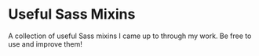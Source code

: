 Useful Sass Mixins
====================

A collection of useful Sass mixins I came up to through my work. Be free to use and improve them!